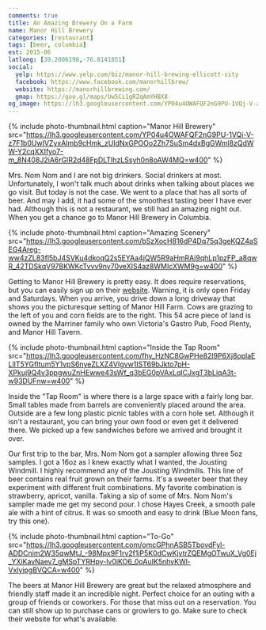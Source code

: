 ```yaml
---
comments: true
title: An Amazing Brewery On a Farm
name: Manor Hill Brewery
categories: [restaurant]
tags: [beer, columbia]
est: 2015-06
latlong: [39.2006198,-76.8141851]
social:
  yelp: https://www.yelp.com/biz/manor-hill-brewing-ellicott-city
  facebook: https://www.facebook.com/manorhillbrew/
  website: https://manorhillbrewing.com/
  gmap: https://goo.gl/maps/Uw5Ci1gRZqAmYHBX8
og_image: https://lh3.googleusercontent.com/YP04u4OWAFQF2nG9PU-1VQj-V-z7F1b0UwIVZyxAImb9cHmk_zUIdNxGPOOo2Zh7SuSm4dxBgGWml8zQdWW-Y2cqXXIfyo7-m_8N408J2iA6rGlR2d48FpDLTIhzLSsyh0n8oAW4MQ=w400
---
```


{%
  include photo-thumbnail.html 
  caption="Manor Hill Brewery"
  src="https://lh3.googleusercontent.com/YP04u4OWAFQF2nG9PU-1VQj-V-z7F1b0UwIVZyxAImb9cHmk_zUIdNxGPOOo2Zh7SuSm4dxBgGWml8zQdWW-Y2cqXXIfyo7-m_8N408J2iA6rGlR2d48FpDLTIhzLSsyh0n8oAW4MQ=w400"
%}

Mrs. Nom Nom and I are not big drinkers. Social drinkers at most. Unfortunately, I won't talk much about drinks when talking about places we go visit. But today is not the case. We went to a place that has all sorts of beer. And may I add, it had some of the smoothest tasting beer I have ever had. Although this is not a restaurant, we still had an amazing night out. When you get a chance go to Manor Hill Brewery in Columbia.

<!--more-->

{%
  include photo-thumbnail.html 
  caption="Amazing Scenery"
  src="https://lh3.googleusercontent.com/bSzXocH816dP4Dq75q3geKQZ4aSEG4Areg-ww4zZL83fl5bJ4SVKu4dkoqQ2s5EYAa4jQW5R9aHmRAi9qhLp1pzFP_a8qwR_42TDSkqV97BKWKcTvvv9ny70veXIS4az8WMIcXWM9g=w400"
%}

Getting to Manor Hill Brewery is pretty easy. It does require reservations, but you can easily sign up on their [website](https://manorhillbrewing.com/reservations/#id=tap-room-visit-ellicott-city). Warning, it is only open Friday and Saturdays. When you arrive, you drive down a long driveway that shows you the picturesque setting of Manor Hill Farm. Cows are grazing to the left of you and corn fields are to the right. This 54 acre piece of land is owned by the Marriner family who own Victoria's Gastro Pub, Food Plenty, and Manor Hill Tavern.

{%
  include photo-thumbnail.html 
  caption="Inside the Tap Room"
  src="https://lh3.googleusercontent.com/fhy_HzNC8GwPHe82l9P6Xj8oplaELlIT5YGfItum5Y1vpS6nyeZLXZ4VIgvw1IST69bJkto7pH-XPkuj9Q4v3ppgwuZnHEwwe43sWf_q3bEG0pVAxLqICJxgT3bLiqA3t-w93DUFnw=w400"
%}

Inside the "Tap Room" is where there is a large space with a fairly long bar. Small tables made from barrels are conveniently placed around the area. Outside are a few long plastic picnic tables with a corn hole set. Although it isn't a restaurant, you can bring your own food or even get it delivered there. We picked up a few sandwiches before we arrived and brought it over.

Our first trip to the bar, Mrs. Nom Nom got a sampler allowing three 5oz samples. I got a 16oz as I knew exactly what I wanted, the Jousting Windmill. I highly recommend any of the Jousting Windmills. This line of beer contains real fruit grown on their farms. It's a sweeter beer that they experiment with different fruit combinations. My favorite combination is strawberry, apricot, vanilla. Taking a sip of some of Mrs. Nom Nom's sampler made me get my second pour. I chose Hayes Creek, a smooth pale ale with a hint of citrus. It was so smooth and easy to drink (Blue Moon fans, try this one).

{%
  include photo-thumbnail.html 
  caption="To-Go"
  src="https://lh3.googleusercontent.com/omcGPhnASB5TbovdFyl-ADDCnim2W35qwMtJ_-98Mpx9F1rv2f1jP5K0dCwKjvtrZQEMgOTwuX_Vg0Ej_YXiKavNaev7_gMSpTYRHpy-lv0iKO6_0oAuIK5nhvKWl-VxlyipgBVQCA=w400"
%}

The beers at Manor Hill Brewery are great but the relaxed atmosphere and friendly staff made it an incredible night. Perfect choice for an outing with a group of friends or coworkers. For those that miss out on a reservation. You can still show up to purchase cans or growlers to go. Make sure to check their website for what's available.
